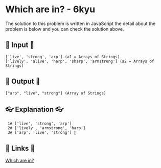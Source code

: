 # Which are in? - 6kyu

The solution to this problem is written in JavaScript the detail about the problem is below and you can check the solution above.

## 🥚 Input 🥚

```
['live', 'strong', 'arp'] (a1 = Arrays of Strings)
['lively', 'alive', 'harp', 'sharp', 'armstrong'] (a2 = Arrays of Strings)
```

## 🐣 Output 🐣

```
["arp", "live", "strong"] (Array of Strings)
```

## 👓 Explanation 👓

```
 1# ['live', 'strong', 'arp']
 2# ['lively', 'armstrong', 'harp']
 3# ['arp', 'live', 'strong'] 🎉
```

## 🔗 Links 🔗

[Which are in?](https://www.codewars.com/kata/550554fd08b86f84fe000a58)
